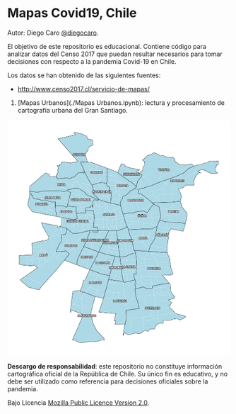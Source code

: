 # Mapas Covid19, Chile

Autor: Diego Caro [@diegocaro](http://twitter.com/diegocaro/).

El objetivo de este repositorio es educacional. Contiene código para analizar
datos del Censo 2017 que puedan resultar necesarios para tomar decisiones
con respecto a la pandemia Covid-19 en Chile.

Los datos se han obtenido de las siguientes fuentes:
- http://www.censo2017.cl/servicio-de-mapas/



1. [Mapas Urbanos](./Mapas Urbanos.ipynb): lectura y procesamiento de cartografía urbana del Gran Santiago.

![Cartografía Urbana Gran Santiago](images/urban_stgo.png)

**Descargo de responsabilidad**: este repositorio no constituye información cartográfica oficial de la República de Chile. Su único fin es educativo, y no debe ser utilizado como referencia para decisiones oficiales sobre la pandemia.

Bajo Licencia [Mozilla Public Licence Version 2.0](https://mozilla.org/MPL/2.0/).